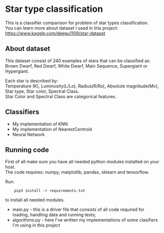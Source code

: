 # Star type classification

This is a classifier comparison for problem of star types classification.</br>
You can learn more about dataset I used in this project: https://www.kaggle.com/deepu1109/star-dataset

## About dataset
This dataset consist of 240 examples of stars that can be classified as:</br>
Brown Dwarf, Red Dwarf, White Dwarf, Main Sequence, Supergiant or Hypergiant.

Each star is described by:  
Temperature (K), Luminosity(L/Lo), Radius(R/Ro), Absolute magnitude(Mv), Star type, Star color, Spectral Class.</br>
Star Color and Spectral Class are categorical features.

## Classifiers
* My implementation of KNN
* My implementation of NearestCentroid
* Neural Network

## Running code
First of all make sure you have all needed python modules installed on your host.<br/>
The code requires: numpy, matplotlib, pandas, sklearn and tensorflow.

Run:
```
    pip3 install -r requirements.txt
```
to install all needed modules.

* main.py - this is a driver file that consists of all code required for loading, handling data and running tests;
* algorithms.py - here I've written my implementations of some clasifiers I'm using in this project


